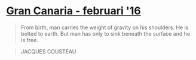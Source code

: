 # [Gran Canaria - februari '16](.)

> From birth, man carries the weight of gravity on his shoulders. He is bolted to earth. But man has only to sink beneath the surface and he is free.

>  JACQUES COUSTEAU

